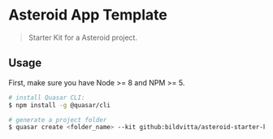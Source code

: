# Asteroid App Template
> Starter Kit for a Asteroid project.

## Usage

First, make sure you have Node >= 8 and NPM >= 5.

``` bash
# install Quasar CLI:
$ npm install -g @quasar/cli

# generate a project folder
$ quasar create <folder_name> --kit github:bildvitta/asteroid-starter-kit
```
